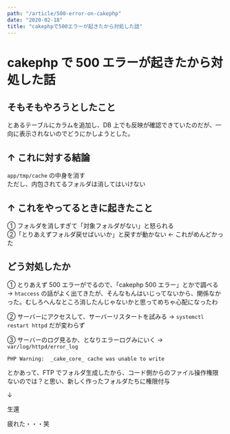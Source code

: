 ```yaml
---
path: "/article/500-error-on-cakephp"
date: "2020-02-18"
title: "cakephpで500エラーが起きたから対処した話"
---
```


# cakephp で 500 エラーが起きたから対処した話

## そもそもやろうとしたこと

とあるテーブルにカラムを追加し、DB 上でも反映が確認できていたのだが、一向に表示されないのでどうにかしようとした。

## ↑ これに対する結論

`app/tmp/cache` の中身を消す  
ただし、内包されてるフォルダは消してはいけない

## ↑ これをやってるときに起きたこと

① フォルダを消しすぎて「対象フォルダがない」と怒られる  
②「とりあえずフォルダ戻せばいいか」と戻すが動かない <- これがめんどかった

## どう対処したか

① とりあえず 500 エラーがでるので、「cakephp 500 エラー」とかで調べる  
 -> `htaccess` の話がよく出てきたが、そんなもんはいじってないから、関係なかった。むしろへんなところ消したんじゃないかと思ってめちゃ心配になったわ

② サーバーにアクセスして、サーバーリスタートを試みる
-> `systemctl restart httpd` だが変わらず

③ サーバーのログ見るか、となりエラーログみにいく
-> `var/log/httpd/error_log`

```
PHP Warning:  _cake_core_ cache was unable to write
```

とかあって、FTP でフォルダ生成したから、コード側からのファイル操作権限ないのでは？と思い、新しく作ったフォルダたちに権限付与

↓

生還

疲れた・・・笑
